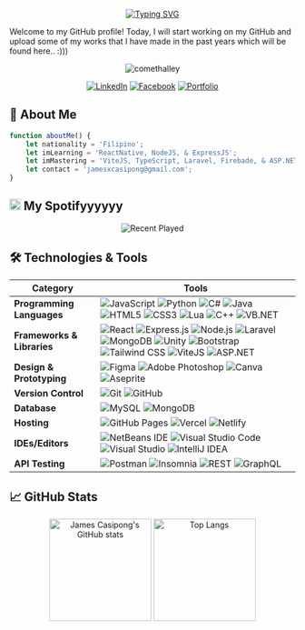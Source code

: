 <p align="center">
  <a href="https://git.io/typing-svg">
    <img src="https://readme-typing-svg.demolab.com?font=Fira+Code&size=45&duration=2000&pause=1500&color=F71168&center=true&vCenter=true&random=false&width=600&height=100&lines=Hi%2C+James+here!;A+Full+Stack+Developer;A+Software+Engineer;A+Game+Developer;%3A))" alt="Typing SVG" />
  </a>
</p>


<!--Full Stack Developer | Software Engineer | Game Developer | Former C# Enthusiast -> JS & Python Enjoyer-->

Welcome to my GitHub profile! Today, I will start working on my GitHub and upload some of my works that I have made in the past years which will be found here.. :)))


<p align="center"> <img src="https://komarev.com/ghpvc/?username=jamescasipong&label=Profile%20views&color=0e75b6&style=flat" alt="comethalley" /> </p>


<!--[![committers.top badge](https://user-badge.committers.top/philippines/jamescasipong.svg)](https://user-badge.committers.top/philippines/jamescasipong)-->

<div align="center">
  
[![LinkedIn](https://img.shields.io/badge/LinkedIn-0077B5?style=flat-square&logo=linkedin&logoColor=white)](https://www.linkedin.com/in/jamescasipong)
[![Facebook](https://img.shields.io/badge/Facebook-1877F2?style=flat-square&logo=facebook&logoColor=white)](https://www.facebook.com/casipongjames15)
[![Portfolio](https://img.shields.io/badge/Portfolio-4285F4?style=flat-square&logo=google-chrome&logoColor=white)](https://jcasipong-dev.vercel.app)


</div>

<!--[![MyAnimeList](https://img.shields.io/badge/MyAnimeList-2E51A2?style=flat-square&logo=myanimelist&logoColor=white)](https://myanimelist.net/profile/Arisuuuus)
[![Reddit](https://img.shields.io/badge/Reddit-FF4500?style=flat-square&logo=reddit&logoColor=white)](https://www.reddit.com/user/Shikitsumi-chan/)-->

<!--[![Instagram](https://img.shields.io/badge/Instagram-E4405F?style=flat-square&logo=instagram&logoColor=white)](https://instagram.com/arisu.dev)-->

<!---<div align="center">
  <a href="https://git.io/typing-svg">
    <img src="https://readme-typing-svg.demolab.com?font=Fira+Code&pause=1000&random=false&width=435&lines=Web+Developer+%7C+Game+Developer" alt="Typing SVG">
  </a>
</div>-->

<!--- 

- 🌍 Nationality: **Filipino**
- 🔭 I’m currently working on [PNOYCusine](https://github.com/jamescasipong/PNOY-Cuisine-Website)
- 🌱 I’m currently learning **ReactNative**, **RestAPI**, **TypeScript**, **Laravel** & **Firebase**
- 👯 I’m looking to collaborate preferably on a web development projects but game projects based in Unity is also fine.
- 📫 How to reach me: jamesxcasipong@gmail.com --->

## 🚀 About Me
```js
function aboutMe() {
    let nationality = 'Filipino';
    let imLearning = 'ReactNative, NodeJS, & ExpressJS';
    let imMastering = 'ViteJS, TypeScript, Laravel, Firebade, & ASP.NET';
    let contact = 'jamesxcasipong@gmail.com';
}
```

## <img src="https://upload.wikimedia.org/wikipedia/commons/1/19/Spotify_logo_without_text.svg" alt="Spotify" width="20" height="20" /> My Spotifyyyyyy

<p align="center">
  <img src="https://spotify-recently-played-readme.vercel.app/api?user=31pzmswfgyghxo5ylitfn2uvfeja" alt="Recent Played">
</p>



## 🛠️ Technologies & Tools

| Category                 | Tools                                                                                                                                                  |
|--------------------------|--------------------------------------------------------------------------------------------------------------------------------------------------------|
| **Programming Languages** | ![JavaScript](https://img.shields.io/badge/javascript-%23323330.svg?style=for-the-badge&logo=javascript&logoColor=%23F7DF1E) ![Python](https://img.shields.io/badge/python-3670A0?style=for-the-badge&logo=python&logoColor=ffdd54) ![C#](https://img.shields.io/badge/c%23-%23239120.svg?style=for-the-badge&logo=c-sharp&logoColor=white) ![Java](https://img.shields.io/badge/java-%23ED8B00.svg?style=for-the-badge&logo=openjdk&logoColor=white) ![HTML5](https://img.shields.io/badge/html5-%23E34F26.svg?style=for-the-badge&logo=html5&logoColor=white) ![CSS3](https://img.shields.io/badge/css3-%231572B6.svg?style=for-the-badge&logo=css3&logoColor=white) ![Lua](https://img.shields.io/badge/lua-2C2D72?style=for-the-badge&logo=lua&logoColor=white) ![C++](https://img.shields.io/badge/C++-00599C.svg?style=for-the-badge&logo=c%2B%2B&logoColor=white) ![VB.NET](https://img.shields.io/badge/vb.net-%2300728F.svg?style=for-the-badge&logo=visual-basic&logoColor=white) |
| **Frameworks & Libraries** | ![React](https://img.shields.io/badge/react-%2320232a.svg?style=for-the-badge&logo=react&logoColor=%2361DAFB) ![Express.js](https://img.shields.io/badge/express.js-%23404d59.svg?style=for-the-badge) ![Node.js](https://img.shields.io/badge/node.js-%2343853D.svg?style=for-the-badge&logo=node.js&logoColor=white) ![Laravel](https://img.shields.io/badge/laravel-%23FF2D20.svg?style=for-the-badge&logo=laravel&logoColor=white) ![MongoDB](https://img.shields.io/badge/mongodb-%234ea94b.svg?style=for-the-badge&logo=mongodb&logoColor=white) ![Unity](https://img.shields.io/badge/unity-%23000000.svg?style=for-the-badge&logo=unity&logoColor=white) ![Bootstrap](https://img.shields.io/badge/bootstrap-%238511FA.svg?style=for-the-badge&logo=bootstrap&logoColor=white) ![Tailwind CSS](https://img.shields.io/badge/tailwindcss-%2338B2AC.svg?style=for-the-badge&logo=tailwind-css&logoColor=white) ![ViteJS](https://img.shields.io/badge/vitejs-%23007ACC.svg?style=for-the-badge&logo=vite&logoColor=white) ![ASP.NET](https://img.shields.io/badge/asp.net-%235F9BFC.svg?style=for-the-badge&logo=aspdotnet&logoColor=white) |
| **Design & Prototyping** | ![Figma](https://img.shields.io/badge/figma-%23F24E1E.svg?style=for-the-badge&logo=figma&logoColor=white) ![Adobe Photoshop](https://img.shields.io/badge/adobe%20photoshop-%2331A8FF.svg?style=for-the-badge&logo=adobe%20photoshop&logoColor=white) ![Canva](https://img.shields.io/badge/Canva-%2300C4CC.svg?style=for-the-badge&logo=Canva&logoColor=white) ![Aseprite](https://img.shields.io/badge/Aseprite-7D929E?style=for-the-badge&logo=aseprite&logoColor=white) |
| **Version Control**      | ![Git](https://img.shields.io/badge/git-%23F05033.svg?style=for-the-badge&logo=git&logoColor=white) ![GitHub](https://img.shields.io/badge/github-%23121011.svg?style=for-the-badge&logo=github&logoColor=white) |
| **Database**             | ![MySQL](https://img.shields.io/badge/mysql-%2300f.svg?style=for-the-badge&logo=mysql&logoColor=white) ![MongoDB](https://img.shields.io/badge/mongodb-%234ea94b.svg?style=for-the-badge&logo=mongodb&logoColor=white) |
| **Hosting**              | ![GitHub Pages](https://img.shields.io/badge/github%20pages-121013?style=for-the-badge&logo=github&logoColor=white) ![Vercel](https://img.shields.io/badge/vercel-%23000000.svg?style=for-the-badge&logo=vercel&logoColor=white) ![Netlify](https://img.shields.io/badge/netlify-%23000000.svg?style=for-the-badge&logo=netlify&logoColor=#00C7B7) |
| **IDEs/Editors**         | ![NetBeans IDE](https://img.shields.io/badge/NetBeansIDE-1B6AC6.svg?style=for-the-badge&logo=apache-netbeans-ide&logoColor=white) ![Visual Studio Code](https://img.shields.io/badge/Visual%20Studio%20Code-0078d7.svg?style=for-the-badge&logo=visual-studio-code&logoColor=white) ![Visual Studio](https://img.shields.io/badge/Visual%20Studio-5C2D91.svg?style=for-the-badge&logo=visual-studio&logoColor=white) ![IntelliJ IDEA](https://img.shields.io/badge/IntelliJ_IDEA-000000.svg?style=for-the-badge&logo=intellij-idea&logoColor=white) |
| **API Testing**          | ![Postman](https://img.shields.io/badge/Postman-FF6C37?style=for-the-badge&logo=postman&logoColor=white) ![Insomnia](https://img.shields.io/badge/Insomnia-5849BE?style=for-the-badge&logo=insomnia&logoColor=white) ![REST](https://img.shields.io/badge/REST-000000?style=for-the-badge&logo=rest&logoColor=white) ![GraphQL](https://img.shields.io/badge/GraphQL-E10098?style=for-the-badge&logo=graphql&logoColor=white) |








## 📈 GitHub Stats

<div align="center">
  <img height="180em" src="https://github-readme-stats.vercel.app/api?username=jamescasipong&show_icons=true&theme=transparent" alt="James Casipong's GitHub stats"/>
  <img height="180em" src="https://github-readme-stats.vercel.app/api/top-langs/?username=jamescasipong&layout=compact&theme=transparent" alt="Top Langs"/>
  <!--<img height="180em" src="https://streak-stats.demolab.com?user=jamescasipong&theme=transparent" alt="GitHub Streak"/>-->
</div>
 
<!---## 📌 My Projects
<a href="https://github.com/jamescasipong/Touch-Me-Not-2D-RPG">
  <img src="https://github-readme-stats.vercel.app/api/pin/?username=jamescasipong&repo=Touch-Me-Not-2D-RPG&theme=transparent" alt="Touch Me Not 2D RPG"/>
</a>
<a href="https://github.com/jamescasipong/PNOY-Cuisine-Website">
  <img src="https://github-readme-stats.vercel.app/api/pin/?username=jamescasipong&repo=PNOY-Cuisine-Website&theme=transparent" alt="PNOY-Cuisine-Website"/>
</a>
<a href="https://github.com/jamescasipong/react-bank-websites">
  <img src="https://github-readme-stats.vercel.app/api/pin/?username=jamescasipong&repo=react-bank-websites&theme=transparent" alt="React Bank Website"/>
</a>


## 📫 Connect with Me-->


